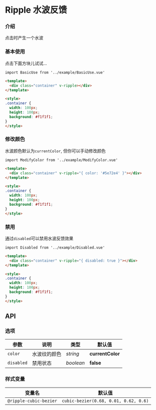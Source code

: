 # Ripple 水波反馈

### 介绍

点击时产生一个水波

### 基本使用

点击下面方块儿试试...

```vue
import BasicUse from '../example/BasicUse.vue'
```

```html
<template>
  <div class="container" v-ripple></div>
</template>

<style>
.container {
  width: 100px;
  height: 100px;
  background: #f1f1f1;
}
</style>
```

### 修改颜色

水波颜色默认为`currentColor`, 但你可以手动修改颜色

```vue
import ModifyColor from '../example/ModifyColor.vue'
```

```html
<template>
  <div class="container" v-ripple="{ color: '#5e72e4' }"></div>
</template>

<style>
.container {
  width: 100px;
  height: 100px;
  background: #f1f1f1;
}
</style>
```

### 禁用

通过`disabled`可以禁用水波反馈效果

```vue
import Disabled from '../example/Disabled.vue'
```

```html
<template>
  <div class="container" v-ripple="{ disabled: true }"></div>
</template>

<style>
.container {
  width: 100px;
  height: 100px;
  background: #f1f1f1;
}
</style>
```

## API

### 选项

| 参数 | 说明 | 类型 | 默认值 | 
| --- | --- | --- | --- | 
| `color` | 水波纹的颜色 | _string_ | **currentColor** |
| `disabled` | 禁用状态 | _boolean_ | **false** |

### 样式变量

| 变量名 | 默认值 |
| --- | --- |
| `@ripple-cubic-bezier` | `cubic-bezier(0.68, 0.01, 0.62, 0.6)` |
